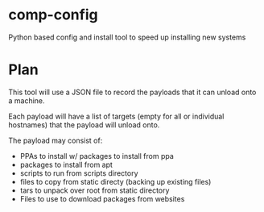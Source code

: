 # comp-config
Python based config and install tool to speed up installing new systems

# Plan

This tool will use a JSON file to record the payloads that it can unload
onto a machine.

Each payload will have a list of targets (empty for all or individual
hostnames) that the payload will unload onto.

The payload may consist of:
* PPAs to install w/ packages to install from ppa
* packages to install from apt
* scripts to run from scripts directory
* files to copy from static directy (backing up existing files)
* tars to unpack over root from static directory
* Files to use to download packages from websites

